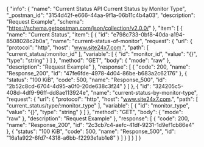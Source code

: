 {
  "info": {
    "name": "Current Status API Current Status by Monitor Type",
    "_postman_id": "3154d42f-e666-44aa-9f1a-06b11c4b4a03",
    "description": "Request Example",
    "schema": "https://schema.getpostman.com/json/collection/v2.0.0/"
  },
  "item": [
    {
      "name": "Current Status",
      "item": [
        {
          "id": "e798c733-0bf8-40da-a194-8508028c2b0a",
          "name": "current-status-of-monitor",
          "request": {
            "url": {
              "protocol": "http",
              "host": "www.site24x7.com.",
              "path": [
                "current_status/:monitor_id"
              ],
              "variable": [
                {
                  "id": "monitor_id",
                  "value": "{}",
                  "type": "string"
                }
              ]
            },
            "method": "GET",
            "body": {
              "mode": "raw"
            },
            "description": "Request Example"
          },
          "response": [
            {
              "code": 200,
              "name": "Response_200",
              "id": "47fe6fde-4978-4d04-86be-b683a2c62176"
            },
            {
              "status": "100 KiB",
              "code": 500,
              "name": "Response_500",
              "id": "2b52c8cd-6704-4d95-a0f0-20de638c3f24"
            }
          ]
        },
        {
          "id": "324205c5-408d-4df9-96ff-dd8ae113924e",
          "name": "current-status-by-monitor-type",
          "request": {
            "url": {
              "protocol": "http",
              "host": "www.site24x7.com.",
              "path": [
                "current_status/type/:monitor_type"
              ],
              "variable": [
                {
                  "id": "monitor_type",
                  "value": "{}",
                  "type": "string"
                }
              ]
            },
            "method": "GET",
            "body": {
              "mode": "raw"
            },
            "description": "Request Example"
          },
          "response": [
            {
              "code": 200,
              "name": "Response_200",
              "id": "2c3cb7c4-aefc-41df-9231-1d9ef1cb86e4"
            },
            {
              "status": "100 KiB",
              "code": 500,
              "name": "Response_500",
              "id": "16a1a922-6fd7-4318-a6bb-f2293e1ab1e8"
            }
          ]
        }
      ]
    }
  ]
}